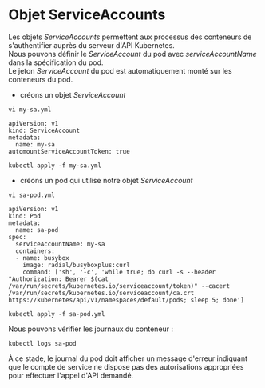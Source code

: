 # Objet ServiceAccounts
Les objets *ServiceAccounts* permettent aux processus des conteneurs de s'authentifier auprès du serveur d'API Kubernetes.<br>
Nous pouvons définir le *ServiceAccount* du pod avec *serviceAccountName* dans la spécification du pod.<br>
Le jeton *ServiceAccount* du pod est automatiquement monté sur les conteneurs du pod.<br>

- créons un objet *ServiceAccount*
```
vi my-sa.yml
```

```
apiVersion: v1
kind: ServiceAccount
metadata:
  name: my-sa
automountServiceAccountToken: true
```

```
kubectl apply -f my-sa.yml
```

- créons un pod qui utilise notre objet *ServiceAccount*
```
vi sa-pod.yml
```

```
apiVersion: v1
kind: Pod
metadata:
  name: sa-pod
spec:
  serviceAccountName: my-sa
  containers:
  - name: busybox
    image: radial/busyboxplus:curl
    command: ['sh', '-c', 'while true; do curl -s --header "Authorization: Bearer $(cat
/var/run/secrets/kubernetes.io/serviceaccount/token)" --cacert
/var/run/secrets/kubernetes.io/serviceaccount/ca.crt https://kubernetes/api/v1/namespaces/default/pods; sleep 5; done']
```

```
kubectl apply -f sa-pod.yml
```

Nous pouvons vérifier les journaux du conteneur :
```
kubectl logs sa-pod
```

À ce stade, le journal du pod doit afficher un message d'erreur indiquant que le compte de service ne dispose pas des autorisations appropriées pour effectuer l'appel d'API demandé.